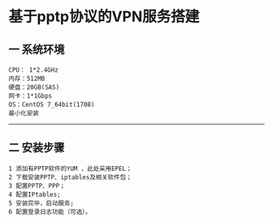 基于pptp协议的VPN服务搭建
====
一 系统环境
-------
    CPU： 1*2.4GHz
    内存：512MB
    硬盘：20GB(SAS)
    网卡：1*1Gbps
    OS：CentOS 7_64bit(1708)
    最小化安装
-----
二 安装步骤
----
    1 添加有PPTP软件的YUM ，此处采用EPEL；
    2 下载安装PPTP、iptables及相关软件包；
    3 配置PPTP、PPP；
    4 配置IPtables;
    5 安装完毕，启动服务;
    6 配置登录日志功能（可选）。
